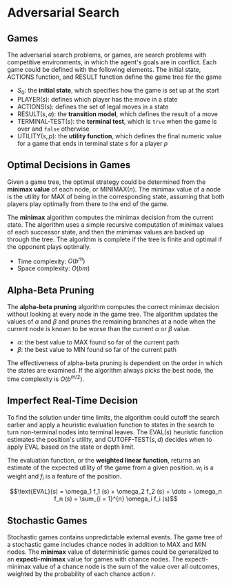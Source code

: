 # Adversarial Search

## Games

The adversarial search problems, or games, are search problems with competitive environments, in which the agent's goals are in conflict. Each game could be defined with the following elements. The initial state, $\text{ACTIONS}$ function, and $\text{RESULT}$ function define the game tree for the game

- $S_0$: the **initial state**, which specifies how the game is set up at the start
- $\text{PLAYER}(s)$: defines which player has the move in a state
- $\text{ACTIONS}(s)$: defines the set of legal moves in a state
- $\text{RESULT}(s, a)$: the **transition model**, which defines the result of a move
- $\text{TERMINAL-TEST}(s)$: the **terminal test**, which is `true` when the game is over and `false` otherwise
- $\text{UTILITY}(s, p)$: the **utility function**, which defines the final numeric value for a game that ends in terminal state $s$ for a player $p$

## Optimal Decisions in Games

Given a game tree, the optimal strategy could be determined from the **minimax value** of each node, or $\text{MINIMAX}(n)$. The minimax value of a node is the utility for $\text{MAX}$ of being in the corresponding state, assuming that both players play optimally from there to the end of the game.

The **minimax** algorithm computes the minimax decision from the current state. The algorithm uses a simple recursive computation of minimax values of each successor state, and then the mimimax values are backed up through the tree. The algorithm is complete if the tree is finite and optimal if the opponent plays optimally.

- Time complexity: $O(b^m)$
- Space complexity: $O(bm)$

## Alpha-Beta Pruning

The **alpha-beta pruning** algorithm computes the correct minimax decision without looking at every node in the game tree. The algorithm updates the values of $\alpha$ and $\beta$ and prunes the remaining branches at a node when the current node is known to be worse than the current $\alpha$ or $\beta$ value.

- $\alpha$: the best value to $\text{MAX}$ found so far of the current path
- $\beta$: the best value to $\text{MIN}$ found so far of the current path

The effectiveness of alpha-beta pruning is dependent on the order in which the states are examined. If the algorithm always picks the best node, the time complexity is $O(b^{m/2})$.

## Imperfect Real-Time Decision

To find the solution under time limits, the algorithm could cutoff the search earlier and apply a heuristic evaluation function to states in the search to turn non-terminal nodes into terminal leaves. The $\text{EVAL}(s)$ heuristic function estimates the position's utility, and $\text{CUTOFF-TEST}(s, d)$ decides when to apply $\text{EVAL}$ based on the state or depth limit.

The evaluation function, or the **weighted linear function**, returns an estimate of the expected utility of the game from a given position. $w_i$ is a weight and $f_i$ is a feature of the position.

$$\text{EVAL}(s) = \omega_1 f_1 (s) + \omega_2 f_2 (s) + \dots + \omega_n f_n (s) = \sum_{i = 1}^{n} \omega_i f_i (s)$$

## Stochastic Games

Stochastic games contains unpredictable external events. The game tree of a stochastic game includes chance nodes in addition to $\text{MAX}$ and $\text{MIN}$ nodes. The **minimax** value of deterministic games could be generalized to an **expecti-minimax** value for games with chance nodes. The expecti-minimax value of a chance node is the sum of the value over all outcomes, weighted by the probability of each chance action $r$.
